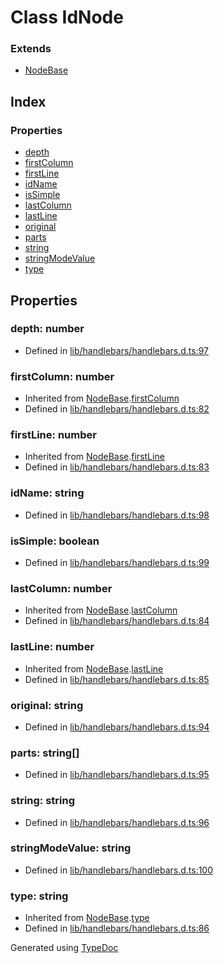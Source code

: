 # Class IdNode


### Extends
* [NodeBase](hbs.ast.nodebase.md)

## Index

### Properties
* [depth](hbs.ast.idnode.md#depth)
* [firstColumn](hbs.ast.idnode.md#firstcolumn)
* [firstLine](hbs.ast.idnode.md#firstline)
* [idName](hbs.ast.idnode.md#idname)
* [isSimple](hbs.ast.idnode.md#issimple)
* [lastColumn](hbs.ast.idnode.md#lastcolumn)
* [lastLine](hbs.ast.idnode.md#lastline)
* [original](hbs.ast.idnode.md#original)
* [parts](hbs.ast.idnode.md#parts)
* [string](hbs.ast.idnode.md#string)
* [stringModeValue](hbs.ast.idnode.md#stringmodevalue)
* [type](hbs.ast.idnode.md#type)

## Properties

### depth: number

* Defined in [lib/handlebars/handlebars.d.ts:97](https://github.com/kimamula/typedoc/blob/HEAD/src/lib/handlebars/handlebars.d.ts#L97)


### firstColumn: number

* Inherited from [NodeBase](hbs.ast.nodebase.md).[firstColumn](hbs.ast.nodebase.md#firstcolumn)
* Defined in [lib/handlebars/handlebars.d.ts:82](https://github.com/kimamula/typedoc/blob/HEAD/src/lib/handlebars/handlebars.d.ts#L82)


### firstLine: number

* Inherited from [NodeBase](hbs.ast.nodebase.md).[firstLine](hbs.ast.nodebase.md#firstline)
* Defined in [lib/handlebars/handlebars.d.ts:83](https://github.com/kimamula/typedoc/blob/HEAD/src/lib/handlebars/handlebars.d.ts#L83)


### idName: string

* Defined in [lib/handlebars/handlebars.d.ts:98](https://github.com/kimamula/typedoc/blob/HEAD/src/lib/handlebars/handlebars.d.ts#L98)


### isSimple: boolean

* Defined in [lib/handlebars/handlebars.d.ts:99](https://github.com/kimamula/typedoc/blob/HEAD/src/lib/handlebars/handlebars.d.ts#L99)


### lastColumn: number

* Inherited from [NodeBase](hbs.ast.nodebase.md).[lastColumn](hbs.ast.nodebase.md#lastcolumn)
* Defined in [lib/handlebars/handlebars.d.ts:84](https://github.com/kimamula/typedoc/blob/HEAD/src/lib/handlebars/handlebars.d.ts#L84)


### lastLine: number

* Inherited from [NodeBase](hbs.ast.nodebase.md).[lastLine](hbs.ast.nodebase.md#lastline)
* Defined in [lib/handlebars/handlebars.d.ts:85](https://github.com/kimamula/typedoc/blob/HEAD/src/lib/handlebars/handlebars.d.ts#L85)


### original: string

* Defined in [lib/handlebars/handlebars.d.ts:94](https://github.com/kimamula/typedoc/blob/HEAD/src/lib/handlebars/handlebars.d.ts#L94)


### parts: string[]

* Defined in [lib/handlebars/handlebars.d.ts:95](https://github.com/kimamula/typedoc/blob/HEAD/src/lib/handlebars/handlebars.d.ts#L95)


### string: string

* Defined in [lib/handlebars/handlebars.d.ts:96](https://github.com/kimamula/typedoc/blob/HEAD/src/lib/handlebars/handlebars.d.ts#L96)


### stringModeValue: string

* Defined in [lib/handlebars/handlebars.d.ts:100](https://github.com/kimamula/typedoc/blob/HEAD/src/lib/handlebars/handlebars.d.ts#L100)


### type: string

* Inherited from [NodeBase](hbs.ast.nodebase.md).[type](hbs.ast.nodebase.md#type)
* Defined in [lib/handlebars/handlebars.d.ts:86](https://github.com/kimamula/typedoc/blob/HEAD/src/lib/handlebars/handlebars.d.ts#L86)



Generated using [TypeDoc](http://typedoc.io)

